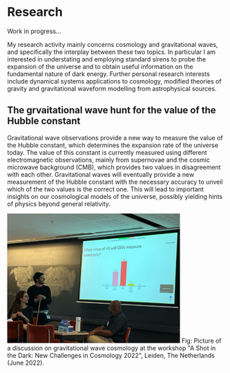 # Research

Work in progress...

My research activity mainly concerns cosmology and gravitational waves, and specifically the interplay between these two topics. In particular I am interested in understating and employing standard sirens to probe the expansion of the universe and to obtain useful information on the fundamental nature of dark energy. Further personal research interests include dynamical systems applications to cosmology, modified theories of gravity and gravitational waveform modelling from astrophysical sources.

## The grvaitational wave hunt for the value of the Hubble constant

Gravitational wave observations provide a new way to measure the value of the Hubble constant, which determines the expansion rate of the universe today. The value of this constant is currently measured using different electromagnetic observations, mainly from supernovae and the cosmic microwave background (CMB), which provides two values in disagreement with each other. Gravitational waves will eventually provide a new measurement of the Hubble constant with the necessary accuracy to unveil which of the two values is the correct one. This will lead to important insights on our cosmological models of the universe, possibly yielding hints of physics beyond general relativity.

<img src="/assets/img/IMG_3029.jpeg" height="300" />
Fig: Picture of a discussion on gravitational wave cosmology at the workshop "A Shot in the Dark: New Challenges in Cosmology 2022", Leiden, The Netherlands (June 2022).
